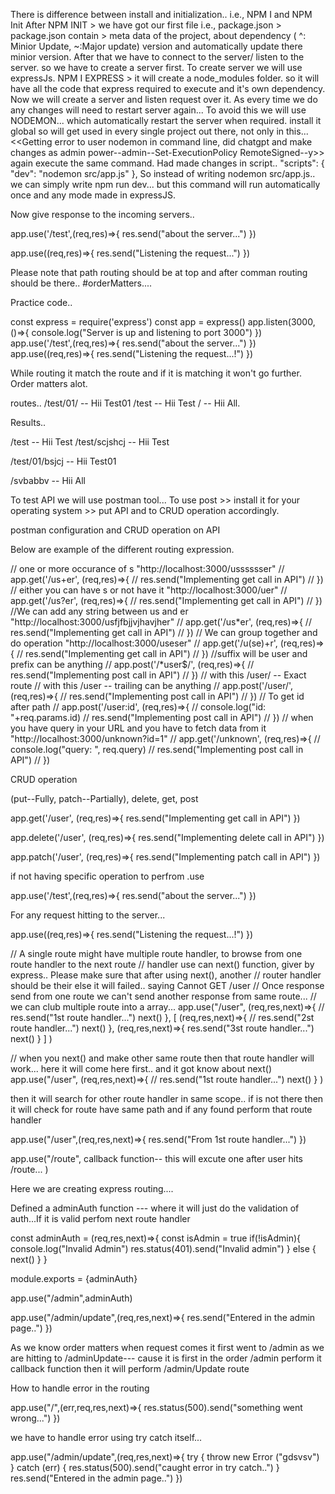 There is difference between install and initialization..
i.e., NPM I and NPM Init
After NPM INIT > we have got our first file i.e., package.json > package.json contain >
meta data of the project, about dependency ( ^: Minior Update, ~:Major update) version and automatically update there minior version.
After that we have to connect to the server/ listen to the server. so we have to create a server first.
To create server we will use expressJs.
NPM I EXPRESS > it will create a node_modules folder. so it will have all the code that express required to execute and it's own dependency.
Now we will create a server and listen request over it.
As every time we do any changes will need to restart server again... 
To avoid this we will use NODEMON... which automatically restart the server when required.
install it global so will get used in every single project out  there, not only in this...
<<Getting error to user nodemon in command  line, did chatgpt and make changes as admin power--admin--Set-ExecutionPolicy RemoteSigned--y>> again execute the same command.
Had made changes in script..
  "scripts": {
    "dev": "nodemon src/app.js"
  },
So instead of writing nodemon src/app.js.. we can simply  write npm run dev... but this command will run automatically once and any mode made in expressJS.

Now give response to the incoming servers..

app.use('/test',(req,res)=>{
    res.send("about the server...")
})

app.use((req,res)=>{
    res.send("Listening the request...")
})

Please note that path routing should be at top and after comman routing should be there..
#orderMatters....


Practice code..

const express = require('express')
const app = express()
app.listen(3000,()=>{
    console.log("Server is up and listening to port 3000")
})
app.use('/test',(req,res)=>{
    res.send("about the server...")
})
app.use((req,res)=>{
    res.send("Listening the request...!")
})

While routing it match the route and if it is matching it won't go further.
Order matters alot.

routes..
/test/01/ -- Hii Test01
/test     -- Hii Test
/         -- Hii All.

Results.. 

/test  -- Hii Test
/test/scjshcj -- Hii Test

/test/01/bsjcj -- Hii Test01

/svbabbv -- Hii All


To test API we will use postman tool...
To use post >> install it for your operating system >> put API and to CRUD operation accordingly.


postman configuration and CRUD operation on API

Below are example of the different routing expression.

// one or more occurance of s "http://localhost:3000/usssssser"
// app.get('/us+er', (req,res)=>{
//     res.send("Implementing get call in API")
// })
// either you can have s or not have it "http://localhost:3000/uer"
// app.get('/us?er', (req,res)=>{
//     res.send("Implementing get call in API")
// })
//We can add any string between us and er "http://localhost:3000/usfjfbjjvjhavjher"
// app.get('/us*er', (req,res)=>{
//     res.send("Implementing get call in API")
// })
// We can group together and do operation "http://localhost:3000/useser"
// app.get('/u(se)+r', (req,res)=>{
//     res.send("Implementing get call in API")
// })
//suffix will be user and prefix can be anything
// app.post('/*user$/', (req,res)=>{
//     res.send("Implementing post call in API")
// })
//  with this /user/ -- Exact route
// with this /user -- trailing can be anything
// app.post('/user/', (req,res)=>{
//     res.send("Implementing post call in API")
// })
// To get id after path
// app.post('/user:id', (req,res)=>{
//     console.log("id: "+req.params.id)
//     res.send("Implementing post call in API")
// })
// when you have query in your  URL and  you have to fetch data from it "http://localhost:3000/unknown?id=1"
// app.get('/unknown', (req,res)=>{
//     console.log("query: ", req.query)
//     res.send("Implementing post call in API")
// })

CRUD operation

(put--Fully, patch--Partially), delete, get, post

app.get('/user', (req,res)=>{
    res.send("Implementing get call in API")
})

app.delete('/user', (req,res)=>{
    res.send("Implementing delete call in API")
})

app.patch('/user', (req,res)=>{
    res.send("Implementing patch call in API")
})

if not having specific operation to perfrom .use

app.use('/test',(req,res)=>{
    res.send("about the server...")
})

For any request hitting to the server...

app.use((req,res)=>{
    res.send("Listening the request...!")
})


// A single route might have multiple route handler, to browse from one route handler to the next route
// handler use can next() function, giver by express.. Please make sure that after using next(), another 
// router handler should be their else it will failed.. saying Cannot GET /user
// Once response send from one route we can't send another response from same route...
// we can club multiple route into a array...
app.use("/user", (req,res,next)=>{
    // res.send("1st route handler...")
    next()
},
[
(req,res,next)=>{
        // res.send("2st route handler...")
        next()
},
(req,res,next)=>{
        res.send("3st route handler...")
        next()
}
]
)

// when you next() and make other same route then that route handler will work...
here it will come here  first.. and it got know about next()
app.use("/user", (req,res,next)=>{
    // res.send("1st route handler...")
    next()
}
)

then it will search for other route handler in same scope.. if is not there then it will check for route have same path and if any found perform that  route handler

app.use("/user",(req,res,next)=>{
    res.send("From 1st route handler...")
})


app.use("/route", callback function-- this will excute one after user hits /route... )

Here we are creating express routing....

Defined a adminAuth function ---  where it will just do the validation of auth...If it is valid perfom 
next route handler

const adminAuth = (req,res,next)=>{
    const isAdmin = true
    if(!isAdmin){
        console.log("Invalid Admin")
        res.status(401).send("Invalid admin")
    } else {
        next()
    }
}

module.exports = {adminAuth}

app.use("/admin",adminAuth)

app.use("/admin/update",(req,res,next)=>{
    res.send("Entered in the admin page..")
})

As we know order matters when request comes it first went to /admin 
as we are hitting to /adminUpdate--- cause it is first in the order /admin perform it callback function
then it will perform /admin/Update route

How to handle error in the routing 

app.use("/",(err,req,res,next)=>{
    res.status(500).send("something went wrong...")
})

we have to handle error using try catch itself...

app.use("/admin/update",(req,res,next)=>{
        try {
            throw new Error ("gdsvsv")
        } catch (err) {
            res.status(500).send("caught error in try catch..")
        }
    res.send("Entered in the admin page..")
})